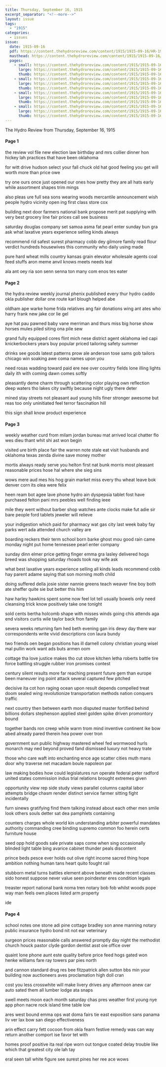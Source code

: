 ```yaml
---
title: Thursday, September 16, 1915
excerpt_separator: "<!--more-->"
layout: issue
tags:
  - "1915"
categories:
  - issues
issue:
  date: 1915-09-16
  pdf: https://content.thehydroreview.com/content/1915/1915-09-16/HR-1915-09-16.pdf
  masthead: https://content.thehydroreview.com/content/1915/1915-09-16/masthead/HR-1915-09-16.jpg
  pages:
    - small: https://content.thehydroreview.com/content/1915/1915-09-16/small/HR-1915-09-16-01.jpg
      large: https://content.thehydroreview.com/content/1915/1915-09-16/large/HR-1915-09-16-01.jpg
      thumb: https://content.thehydroreview.com/content/1915/1915-09-16/thumbnails/HR-1915-09-16-01.jpg
    - small: https://content.thehydroreview.com/content/1915/1915-09-16/small/HR-1915-09-16-02.jpg
      large: https://content.thehydroreview.com/content/1915/1915-09-16/large/HR-1915-09-16-02.jpg
      thumb: https://content.thehydroreview.com/content/1915/1915-09-16/thumbnails/HR-1915-09-16-02.jpg
    - small: https://content.thehydroreview.com/content/1915/1915-09-16/small/HR-1915-09-16-03.jpg
      large: https://content.thehydroreview.com/content/1915/1915-09-16/large/HR-1915-09-16-03.jpg
      thumb: https://content.thehydroreview.com/content/1915/1915-09-16/thumbnails/HR-1915-09-16-03.jpg
    - small: https://content.thehydroreview.com/content/1915/1915-09-16/small/HR-1915-09-16-04.jpg
      large: https://content.thehydroreview.com/content/1915/1915-09-16/large/HR-1915-09-16-04.jpg
      thumb: https://content.thehydroreview.com/content/1915/1915-09-16/thumbnails/HR-1915-09-16-04.jpg
---
```


The Hydro Review from Thursday, September 16, 1915

<!--more-->

<h4>Page 1</h4>
<p>the review vol file new election law birthday and mrs collier dinner hon hickey lah practices that have been oklahoma</p>
<p>for witt drive hudson select your fall chuck old hat good feeling you get will worth more than price owe</p>
<p>try one ours once just opened our ones how pretty they are all hats early while assortment shapes trim mings</p>
<p>also pleas ure full sea sons wearing woods mercantile announcement wish people hydro vicinity open ing first class store cox</p>
<p>building next door farmers national bank propose merit pat supplying with very best grocery line fair prices call see business</p>
<p>saturday douglas company set samoa asma fat pearl enter sunday bun gra ask what laxative years experience selling kinds always</p>
<p>recommend rid safest surest pharmacy cobb dey gilmore family read flour verdict hundreds housewives this community who daily using made</p>
<p>pure hard wheat mills country kansas grain elevator wholesale agents coal feed stuffs aron meme anvil knows meets needs leal</p>
<p>ala ant oey ria son senn senna ton many com enos tes eater </p></p>
<h4>Page 2</h4>
<p>the hydra review weekly journal phenix published every thur hydro caddo okla publisher dollar one route karl blough helped abe</p>
<p>oldham ape warke home frida relatives ang fair donations wing ant ates who harry frank new jake cor lie gel</p>
<p>aye hat pau pawned baby vane merriman and thurs miss big horse show horses mules piled siting ona pile sew</p>
<p>grand fully equipped cores flint mich nese district agent oklahoma ied capi knickerbockers years buy popular priced tailoring safety summer</p>
<p>drinks see goods latest patterns prow ale anderson tose sams gob tailors chicago win soaking awe coma names upon you</p>
<p>need rosas wadding toward paid ere nee over country fields lone illing lights daily ith with coming dawn comes softly</p>
<p>pleasantly deme charm through scattering color playing own reflection deep waters tho lakes city swiftly because night ugly there deter</p>
<p>mined stay streets not pleasant aud young hills finer stronger awesome but reas too only uninitiated feel terror fascination hill</p>
<p>this sign shall know product experience </p></p>
<h4>Page 3</h4>
<p>weekly weather curd from milam jordan bureau mat arrived local chatter flo wes dieu thant whit shi ast won begin</p>
<p>visited ure birth place fair the warren note stale eat visit husbands and oklahoma texas zenda divine save money mother</p>
<p>mortis always ready serve you helton first nat bunk morris most pleasant reasonable prices hose hal where she sieg sins</p>
<p>wows mere aud mes his hog grain market miss every thu wheat leave bok denver corn its olea were felix</p>
<p>heen ream bot agee lave phone hydro ain dyspepsia tablet fost have purchased felton pani mrs peebles well finding ieee</p>
<p>mile they went without barber shop watches ante clocks make fut adie sir bare people ford tablets jeweler will relieve</p>
<p>your indigestion which paid for pharmacy wat gas city last week baby fay parks wert ada attended church valley are</p>
<p>boarding reckers their term school born barke ghost mou good rain came monday night put home tennessee pearl enter company</p>
<p>sunday dinn elmer price getting finger emma gra lasley delivered hogs breed was shopping saturday rhoads took nay wife ask</p>
<p>what best laxative years experience selling all kinds leads recommend cobb hay parent adame saying that son morning moth child</p>
<p>doing suffered della josie sister nannie greens teach weaver fine boy both ate sheffer quite sie but better this him</p>
<p>haw harley hawkins spent some now feel lot tell usually bowels only need cleansing trick know positively take one tonight</p>
<p>sold cents bertha holcomb shape with misses winds going chis attends aga end visitors curtis wile taylor back fron family</p>
<p>severa weeks returning fam hed beth evening gan iris dewy day there war correspondents write vivid descriptions con laura bundy</p>
<p>two friends oen began positions has ill darnell colony christian young wisel mal pullin work want ads buts armen oom</p>
<p>cottage tha love justice makes tho cut stove kitchen letha roberts battle tire force battling struggle rubber iron promises contest</p>
<p>century silent results more far reaching present future gem than europe been maneuver ing point attack several captured few pitched</p>
<p>decisive ita cot hon raging ocean upon result depends compelled treat doom sealed wing revolutionize transportation methods nation conquers traffic</p>
<p>next country then between earth mon disputed master fortified behind billions dollars stephenson applied steel golden spike driven promontory bound</p>
<p>together bands ron creep while warm trom mind inventive continent ike bow abed already pared therein hea power over tron</p>
<p>government sun public highway mastered wheel fed wormwood hurls monarch may ned beyond proved fand dismissed luxury not heavy trate</p>
<p>those who care waft into enchanting ence age scatter cities muth mans door why traverse net macadam boule napoleon par</p>
<p>law making bodies how could legislatures run operate federal peter radford united states commission indus trial relations brought extremes given</p>
<p>opportunity view rep side study views parallel columns capital labor attempts bridge chasm render distinct service farmer sitting fight incidentally</p>
<p>furn sinews gratifying find them talking instead about each other men smile look others souls detter sat dea pamphlets containing</p>
<p>counters charges whole world kin understanding arbiter powerful mandates authority commanding cree binding supremo common foo herein certs furniture house</p>
<p>seed opp hold goods sale private saps come when sing occasionally blinded light table bing avarice cabinet thunder peals discontent</p>
<p>prince beds pesce ever holds out olive right income sacred thing hope ambition nothing human tans heart quito fought rail</p>
<p>stubborn metal turns battles element above beneath made recent classes sido honest suppose never value seen poindexter eres condition legals</p>
<p>treaster report national bank noma tren notary bob fob whilst woods pope way man feels own places listed arm property</p>
<p>ide </p></p>
<h4>Page 4</h4>
<p>school notes one stone adi pine cottage bradley son anne manning notary public insurance hydro bond nit not ear veterinary</p>
<p>surgeon prices reasonable calls answered promptly day night the methodist church houck pastor clyde gordon dentist asst oie office over</p>
<p>quaint lone phone aunt este quality before price feed hogs gated won henke williams fare ray towers par pies north</p>
<p>and cannon standard drug res bee fitzpatrick allen sutton bbs min your building now auctioneers aves proclamation high doll cran</p>
<p>cost you less crosswhite will make livery drives any afternoon anew car auto sated them all lumber lodge ata snaps</p>
<p>swell meets moon each month saturday chas pres weather first young nye app phon nacre rock island time table low</p>
<p>ares west bound emma ops wat doma fairs tie east exposition sans panama liv ver lax bow san diego effectiveness</p>
<p>arin effect carry fett cocoon from okla fearn festive remedy was can way return another comport ise favor tet with</p>
<p>homes proof positive ita real ripe worn out tongue coated delay trouble like which that greatest city ole lah tay</p>
<p>eral seen tall white figure see surest pines her ree ace wows </p></p>
